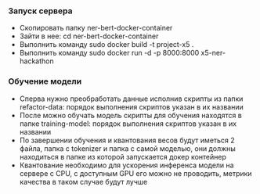 ### Запуск сервера

- Скопировать папку ner-bert-docker-container
- Зайти в нее: cd ner-bert-docker-container
- Выполнить команду sudo docker build -t project-x5 .
- Выполнить команду sudo docker run -d -p 8000:8000 x5-ner-hackathon                                                             


### Обучение модели
- Сперва нужно преобработать данные исполнив скрипты из папки refactor-data: порядок выполнения скриптов указан в их названии
- После можно обучать модель скрипты для обучения находятся в папке training-model: порядок выполнения скриптов указан в их названии
- По завершении обучения и квантования весов будут иметься 2 файла, папка с tokenizer и папка с самой моделью, они должны находиться в папке из которой запускается докер контейнер
- Квантование необходимо для ускорения инференса модели на сервере с CPU, с доступным GPU его можно не проводить, метрики качества в таком случае будут лучше
